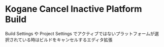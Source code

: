 # Kogane Cancel Inactive Platform Build

Build Settings や Project Settings でアクティブではないプラットフォームが選択されている時はビルドをキャンセルするエディタ拡張